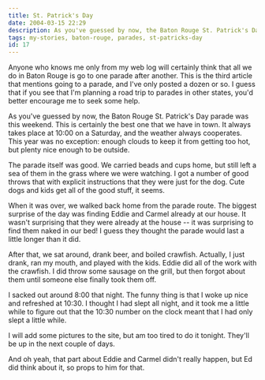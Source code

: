 ```yaml
---
title: St. Patrick's Day
date: 2004-03-15 22:29
description: As you've guessed by now, the Baton Rouge St. Patrick's Day parade was this weekend.  This is certainly the best one that we have in town.  It always takes place at 10:00 on a Saturday, and the weather always cooperates.  This year was no exception:  enough clouds to keep it from getting too hot, but plenty nice enough to be outside.
tags: my-stories, baton-rouge, parades, st-patricks-day
id: 17
---
```

Anyone who knows me only from my web log will certainly think that all we do in Baton Rouge is go to one parade after another.  This is the third article that mentions going to a parade, and I've only posted a dozen or so.  I guess that if you see that I'm planning a road trip to parades in other states, you'd better encourage me to seek some help.

As you've guessed by now, the Baton Rouge St. Patrick's Day parade was this weekend.  This is certainly the best one that we have in town.  It always takes place at 10:00 on a Saturday, and the weather always cooperates.  This year was no exception:  enough clouds to keep it from getting too hot, but plenty nice enough to be outside.

The parade itself was good.  We carried beads and cups home, but still left a sea of them in the grass where we were watching.  I got a number of good throws that with explicit instructions that they were just for the dog.  Cute dogs and kids get all of the good stuff, it seems.

When it was over, we walked back home from the parade route.  The biggest surprise of the day was finding Eddie and Carmel already at our house.  It wasn't surprising that they were already at the house -- it was surprising to find them naked in our bed!  I guess they thought the parade would last a little longer than it did.

After that, we sat around, drank beer, and boiled crawfish.  Actually, I just drank, ran my mouth, and played with the kids.  Eddie did all of the work with the crawfish.  I did throw some sausage on the grill, but then forgot about them until someone else finally took them off.

I sacked out around 8:00 that night.  The funny thing is that I woke up nice and refreshed at 10:30.  I thought I had slept all night, and it took me a little while to figure out that the 10:30 number on the clock meant that I had only slept a little while.  

I will add some pictures to the site, but am too tired to do it tonight.  They'll be up in the next couple of days.

And oh yeah, that part about Eddie and Carmel didn't really happen, but Ed did think about it, so props to him for that.

